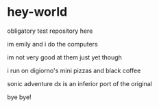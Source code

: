 # hey-world
obligatory test repository here 

im emily and i do the computers

im not very good at them just yet though

i run on digiorno's mini pizzas and black coffee

sonic adventure dx is an inferior port of the original 

bye bye! 
